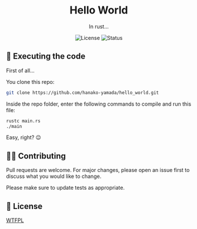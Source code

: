 <h1 align="center">Hello World</h1>
<p align="center">In rust...</p>

<div align="center">
    <img src="https://img.shields.io/badge/license-WTFPL-D92525?style=for-the-badge" alt="License" />
    <img src="https://img.shields.io/badge/status-finished-green?style=for-the-badge" alt="Status" />
</div>

## :memo: Executing the code
First of all...

You clone this repo:
```bash
git clone https://github.com/hanako-yamada/hello_world.git
```

Inside the repo folder, enter the following commands to compile and run this file:
```bash
rustc main.rs
./main
```

Easy, right? :wink:

## :technologist: Contributing
Pull requests are welcome. For major changes, please open an issue first to discuss what you would like to change.

Please make sure to update tests as appropriate.

## :scroll: License
[WTFPL](LICENSE)
